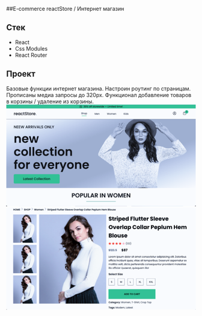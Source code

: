 ##E-commerce reactStore / Интернет магазин

## Стек

- React
- Css Modules
- React Router

## Проект

Базовые функции интернет магазина. Настроин роутинг по страницам. Прописаны медиа запросы до 320px.
Функционал добавление товаров в корзины / удаление из корзины.
![Image alt](./src//components//assets/Screenshot%20%20main.png)
![Image alt](./src//components//assets/Screenshot%20product.png)
